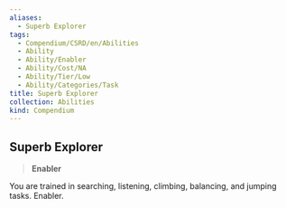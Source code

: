 ```yaml
---
aliases:
  - Superb Explorer
tags:
  - Compendium/CSRD/en/Abilities
  - Ability
  - Ability/Enabler
  - Ability/Cost/NA
  - Ability/Tier/Low
  - Ability/Categories/Task
title: Superb Explorer
collection: Abilities
kind: Compendium
---
```

## Superb Explorer  
>**Enabler**
  
You are trained in searching, listening, climbing, balancing, and jumping tasks. Enabler.